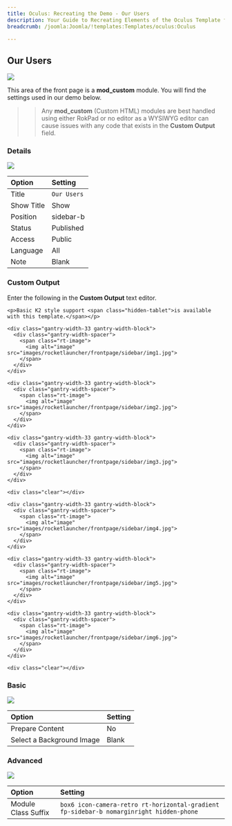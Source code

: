 ```yaml
---
title: Oculus: Recreating the Demo - Our Users
description: Your Guide to Recreating Elements of the Oculus Template for Joomla
breadcrumb: /joomla:Joomla/!templates:Templates/oculus:Oculus

---
```


Our Users
-----

![][demo]

This area of the front page is a **mod_custom** module. You will find the settings used in our demo below.

>> Any **mod_custom** (Custom HTML) modules are best handled using either RokPad or no editor as a WYSIWYG editor can cause issues with any code that exists in the **Custom Output** field.

### Details

![][demo2]

| Option     | Setting              |  
| :--------- | :------------------- |  
| Title      | `Our Users`          |  
| Show Title | Show                 |  
| Position   | sidebar-b            |  
| Status     | Published            |  
| Access     | Public               |  
| Language   | All                  |  
| Note       | Blank                |  

### Custom Output
Enter the following in the **Custom Output** text editor.

~~~
<p>Basic K2 style support <span class="hidden-tablet">is available with this template.</span></p>

<div class="gantry-width-33 gantry-width-block">
  <div class="gantry-width-spacer">
    <span class="rt-image">
      <img alt="image" src="images/rocketlauncher/frontpage/sidebar/img1.jpg">
    </span>
  </div>
</div>

<div class="gantry-width-33 gantry-width-block">
  <div class="gantry-width-spacer">
    <span class="rt-image">
      <img alt="image" src="images/rocketlauncher/frontpage/sidebar/img2.jpg">
    </span>
  </div>
</div>

<div class="gantry-width-33 gantry-width-block">
  <div class="gantry-width-spacer">
    <span class="rt-image">
      <img alt="image" src="images/rocketlauncher/frontpage/sidebar/img3.jpg">
    </span>
  </div>
</div>

<div class="clear"></div>

<div class="gantry-width-33 gantry-width-block">
  <div class="gantry-width-spacer">
    <span class="rt-image">
      <img alt="image" src="images/rocketlauncher/frontpage/sidebar/img4.jpg">
    </span>
  </div>
</div>

<div class="gantry-width-33 gantry-width-block">
  <div class="gantry-width-spacer">
    <span class="rt-image">
      <img alt="image" src="images/rocketlauncher/frontpage/sidebar/img5.jpg">
    </span>
  </div>
</div>

<div class="gantry-width-33 gantry-width-block">
  <div class="gantry-width-spacer">
    <span class="rt-image">
      <img alt="image" src="images/rocketlauncher/frontpage/sidebar/img6.jpg">
    </span>
  </div>
</div>

<div class="clear"></div>
~~~

### Basic
![][demo3]

| Option                    | Setting |  
| :------------------------ | :------ |  
| Prepare Content           | No      |  
| Select a Background Image | Blank   |

### Advanced
![][demo4]

| Option              | Setting                                                                                 |  
| :------------------ | :-------------------------------------------------------------------------------------- |  
| Module Class Suffix | `box6 icon-camera-retro rt-horizontal-gradient fp-sidebar-b nomarginright hidden-phone` |  

[demo]: assets/demo_module_7.jpeg
[demo2]: assets/users_1.jpeg
[demo3]: assets/users_2.jpeg
[demo4]: assets/users_3.jpeg